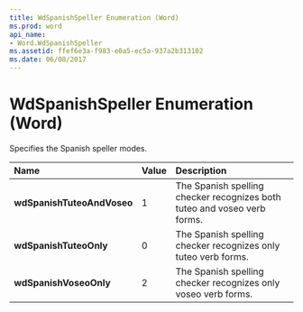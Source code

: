 ```yaml
---
title: WdSpanishSpeller Enumeration (Word)
ms.prod: word
api_name:
- Word.WdSpanishSpeller
ms.assetid: ffef6e3a-f983-e0a5-ec5a-937a2b313102
ms.date: 06/08/2017
---
```



# WdSpanishSpeller Enumeration (Word)

Specifies the Spanish speller modes.



|**Name**|**Value**|**Description**|
|:-----|:-----|:-----|
| **wdSpanishTuteoAndVoseo**|1|The Spanish spelling checker recognizes both tuteo and voseo verb forms.|
| **wdSpanishTuteoOnly**|0|The Spanish spelling checker recognizes only tuteo verb forms.|
| **wdSpanishVoseoOnly**|2|The Spanish spelling checker recognizes only voseo verb forms.|

